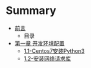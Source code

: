 # Summary

* [前言](README.md)
  * 目录
* [第一章 开发环境配置](di-yi-zhang-kai-fa-huan-jing-pei-zhi.md)
  * [1.1-Centos7安装Python3](di-yi-zhang-kai-fa-huan-jing-pei-zhi/centos7an-zhuang-python3.md)
  * [1.2-安装网络请求库](di-yi-zhang-kai-fa-huan-jing-pei-zhi/12an-zhuang-wang-luo-qing-qiu-ku.md)

